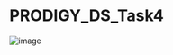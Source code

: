 # PRODIGY_DS_Task4
![image](https://github.com/user-attachments/assets/e0c9368a-dac3-4ac3-aff3-077a173b8e9f)

